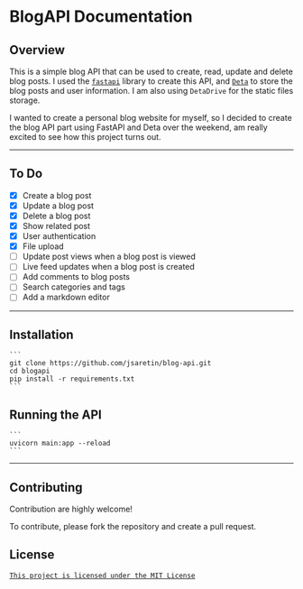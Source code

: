 # BlogAPI Documentation

## Overview

This is a simple blog API that can be used to create, read, update and delete blog posts. I used the [`fastapi`](https://fastapi.tiangolo.com/) library to create this API, and [`Deta`](https://deta.sh/) to store the blog posts and user information. I am also using `DetaDrive` for the static files storage.


I wanted to create a personal blog website for myself, so I decided to create the blog API part using FastAPI and Deta over the weekend, am really excited to see how this project turns out.

---


## To Do

* [x] Create a blog post
* [x] Update a blog post
* [x] Delete a blog post
* [x] Show related post
* [x] User authentication
* [x] File upload
* [ ] Update post views when a blog post is viewed
* [ ] Live feed updates when a blog post is created
* [ ] Add comments to blog posts
* [ ] Search categories and tags
* [ ] Add a markdown editor

---


## Installation

    
    ```
    git clone https://github.com/jsaretin/blog-api.git
    cd blogapi
    pip install -r requirements.txt
    ```

## Running the API
    
    ```
    uvicorn main:app --reload
    ```

---

## Contributing

Contribution are highly welcome!

To contribute, please fork the repository and create a pull request.


## License

[`This project is licensed under the MIT License`](https://github.com/JSaretin/blog-api/blob/main/LICENSE)

